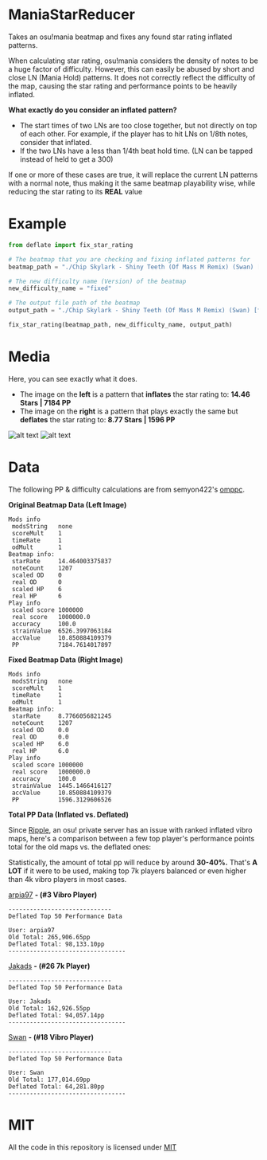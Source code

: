 # ManiaStarReducer
Takes an osu!mania beatmap and fixes any found star rating inflated patterns.

When calculating star rating, osu!mania considers the density of notes to be a huge factor of difficulty. However, this can easily be abused by short and close LN (Mania Hold) patterns. It does not correctly reflect the difficulty of the map, causing the star rating and performance points to be heavily inflated.

**What exactly do you consider an inflated pattern?**

* The start times of two LNs are too close together, but not directly on top of each other. For example, if the player has to hit LNs on 1/8th notes, consider that inflated.
* If the two LNs have a less than 1/4th beat hold time. (LN can be tapped instead of held to get a 300)

If one or more of these cases are true, it will replace the current LN patterns with a normal note, thus making it the same beatmap playability wise, while reducing the star rating to its **REAL** value

# Example
```py
from deflate import fix_star_rating

# The beatmap that you are checking and fixing inflated patterns for
beatmap_path = "./Chip Skylark - Shiny Teeth (Of Mass M Remix) (Swan) [Vibro Teeth].osu"

# The new difficulty name (Version) of the beatmap
new_difficulty_name = "fixed"

# The output file path of the beatmap
output_path = "./Chip Skylark - Shiny Teeth (Of Mass M Remix) (Swan) [fixed].osu"

fix_star_rating(beatmap_path, new_difficulty_name, output_path)
```

# Media
Here, you can see exactly what it does. 

* The image on the **left** is a pattern that **inflates** the star rating to: **14.46 Stars | 7184 PP**
* The image on the **right** is a pattern that plays exactly the same but **deflates** the star rating to: **8.77 Stars | 1596 PP**

![alt text](https://juicy.eggplants.org/5vs435.png)
![alt text](https://juicy.eggplants.org/it32d1.png)

# Data
The following PP & difficulty calculations are from semyon422's [omppc](https://github.com/semyon422/omppc).

**Original Beatmap Data (Left Image)**
```
Mods info
 modsString   none
 scoreMult    1
 timeRate     1
 odMult       1
Beatmap info:
 starRate     14.464003375837
 noteCount    1207
 scaled OD    0
 real OD      0
 scaled HP    6
 real HP      6
Play info
 scaled score 1000000
 real score   1000000.0
 accuracy     100.0
 strainValue  6526.3997063184
 accValue     10.850884109379
 PP           7184.7614017897
```

**Fixed Beatmap Data (Right Image)**
```
Mods info
 modsString   none
 scoreMult    1
 timeRate     1
 odMult       1
Beatmap info:
 starRate     8.7766056821245
 noteCount    1207
 scaled OD    0.0
 real OD      0.0
 scaled HP    6.0
 real HP      6.0
Play info
 scaled score 1000000
 real score   1000000.0
 accuracy     100.0
 strainValue  1445.1466416127
 accValue     10.850884109379
 PP           1596.3129606526
```

**Total PP Data (Inflated vs. Deflated)**

Since [Ripple](https://ripple.moe), an osu! private server has an issue with ranked inflated vibro maps, here's a comparison between a few top player's performance points total for the old maps vs. the deflated ones:

Statistically, the amount of total pp will reduce by around **30-40%.** That's **A LOT** if it were to be used, making top 7k players balanced or even higher than 4k vibro players in most cases.

[arpia97](https://ripple.moe/u/3313) **- (#3 Vibro Player)**
```
-----------------------------
Deflated Top 50 Performance Data

User: arpia97
Old Total: 265,906.65pp
Deflated Total: 98,133.10pp
---------------------------------
```

[Jakads](https://ripple.moe/u/3325) **- (#26 7k Player)**
```
-----------------------------
Deflated Top 50 Performance Data

User: Jakads
Old Total: 162,926.55pp
Deflated Total: 94,057.14pp
---------------------------------
```

[Swan](https://ripple.moe/u/1298) **- (#18 Vibro Player)**
```
-----------------------------
Deflated Top 50 Performance Data

User: Swan
Old Total: 177,014.69pp
Deflated Total: 64,281.80pp
---------------------------------
```


# MIT
All the code in this repository is licensed under [MIT](https://github.com/Swan/ManiaStarReducer/blob/master/LICENSE)
